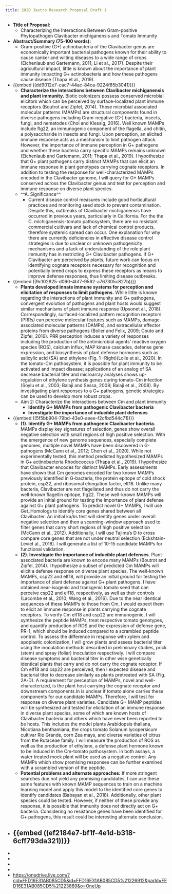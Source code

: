 ```yaml
---
title: 2020 Jastro Research Proposal Draft 1
---
```


- **Title of Proposal:**
	- Characterizing the Interactions Between Gram-positive Phytopathogen Clavibacter michiganensis and Tomato Immunity
- **Abstract/Summary (75‐100 words):**
	- Gram-positive (G+) actinobacteria of the Clavibacter genus are economically important bacterial pathogens known for their ability to cause canker and wilting diseases to a wide range of crops (Eichenlaub and Gartemann, 2011; Li et al., 2017). Despite their agricultural impact, little is known about the importance of plant immunity impacting G+ actinobacteria and how these pathogens cause disease (Thapa et al., 2019).
- {{embed  ((dd9012e7-cac7-44ac-84ca-9224f85b3041))}}
	- **Characterize the interactions between Clavibacter michiganensis and plant immunity.** Biotic colonizers possess conserved microbial elicitors which can be perceived by surface-localized plant immune receptors (Boutrot and Zipfel, 2014). These microbial associated molecular patterns (MAMPs) are structural components found in diverse pathogens including Gram-negative (G-) bacteria, insects, fungi, and nematodes (Choi and Klessig, 2016). Well known MAMPs include flg22, an immunogenic component of the flagella, and chitin, a polysaccharide in insects and fungi. Upon perception, an elicited immune response acts as a mechanism to limit pathogen attack. However, the importance of immune perception in G+ pathogens and whether these bacteria carry specific MAMPs remains unknown (Eichenlaub and Gartemann, 2011; Thapa et al., 2019). I hypothesize that G+ plant pathogens carry distinct MAMPs that can elicit an immune response in plant genotypes carrying cognate receptors. In addition to testing the response for well-characterized MAMPs encoded in the Clavibacter genome, I will query for G+ MAMPs conserved across the Clavibacter genus and test for perception and immune response on diverse plant species.
	- ^^A. Significance^^
		- Current disease control measures include good horticultural practices and monitoring seed stock to prevent contamination. Despite this, outbreaks of Clavibacter michiganensis have occurred in previous years, particularly in California. For the the C. michiganensis-tomato pathosystem, there are no resistant commercial cultivars and lack of chemical control products, therefore systemic spread can occur. One explanation for why there are currently deficiencies in effective disease control strategies is due to unclear or unknown pathogenicity mechanisms and a lack of understanding of the role plant immunity has in restricting G+ Clavibacter pathogens. If G+ Clavibacter are perceived by plants, future work can focus on identifying cognate receptors necessary for recognition and potentially breed crops to express these receptors as means to improve defense responses, thus limiting disease outbreaks.
- {{embed  ((9c102825-d060-4bf7-9562-a767305c827b))}}
	- **Plants developed innate immune systems for perception and elicitation of responses to limit pathogens.** While little is known regarding the interactions of plant immunity and G+  pathogens, convergent evolution of pathogens and plant hosts would suggest similar mechanisms of plant immune response (Upsonet al., 2018). Correspondingly, surfaced-localized pattern recognition receptors (PRRs) can perceive molecular features such as MAMPs, damage-associated molecular patterns (DAMPs), and extracellular effector proteins from diverse pathogens (Boller and Felix, 2009; Couto and Zipfel, 2016). PRR  perception induces a variety of responses including the production of the antimicrobial agents’ reactive oxygen species (ROS), calcium influx, MAP kinase cascades, defense gene  expression, and biosynthesis of plant defense hormones such as salicylic acid (SA) and ethylene (Fig. 1 –Right)(Lolle et al., 2020). In the tomato-Cm pathosystem, it is possible for plant immunity to  be  activated  and  impact  disease;  applications of an analog of SA decrease bacterial titer and microarray analyses shows up-regulation of ethylene synthesis genes during tomato-Cm infection (Soylu et al., 2003; Balaji and Sessa, 2008; Balaji et al., 2008). By investigating plant responses to a G+ pathogens, genetic strategies can be used to develop more robust crops.
	- Aim 2: Characterize the interactions between Cm and plant immunity
		- **Identify G+ MAMPs from pathogenic Clavibacter bacteria**
		- **Investigate the importance of inducible plant defenses**
- {{embed  ((5f5bb904-79bd-43e0-aeee-f2cfbd544c71))}}
	- **(1). Identify G+ MAMPs from pathogenic Clavibacter bacteria.** MAMPs display key signatures of selection, genes show overall negative selection with small regions of high positive selection. With the emergence of new genome sequences, especially complete genomes, multiple novel MAMPs have been discovered in G- pathogens (McCann et al., 2012; Chen et al., 2020). While not experimentally tested, this method predicted hypothesized MAMPs in G+ actinobacteria Rhodococcus (Thapa et al., 2019). I hypothesize that Clavibacter encodes for distinct MAMPs. Early assessments have shown that Cm genomes encoded for two known MAMPs previously identified in G-bacteria, the protein epitope of cold shock protein, csp22, and ribosomal elongation factor, elf18. Unlike many bacteria, Clavibacter are not flagellated and thus do not carry the well-known flagellin epitope, flg22. These well-known MAMPs will provide an initial ground for testing the importance of plant defense against G+ plant pathogens. To predict novel G+ MAMPs, I will use Get_Homologs to identify core genes shared between all Clavibacter. An initial ka/ks test will identify genes under overall negative selection and then a scanning-window approach used to filter genes that carry short regions of high positive selection (McCann et al., 2012). Additionally, I will use Tajima’s D to cross compare core genes that are not under neutral selection (Eckshtain‐Leviet al., 2018). I will generate a list of 10-15 candidate MAMPs for functional validation.
	- **(2). Investigate the importance of inducible plant defenses**. Plant-associated bacteria are known to encode many MAMPs (Boutrot and Zipfel, 2014). I hypothesize a subset of predicted Cm MAMPs will elicit a defense response on diverse plant species. The well-known MAMPs, csp22 and elf18, will provide an initial ground for testing the importance  of plant defense against G+ plant pathogens. I have obtained near-isogenic and transgenic tomato seed that can perceive csp22 and elf18, respectively, as well as their controls (Lacombe et al., 2010; Wang et al., 2016). Due to the near identical sequences of these MAMPs to those from Cm, I would expect them to elicit an immune response in plants carrying the cognate receptors. To verify Cm elf18 and csp22 are immunogenic, I will synthesize the peptide MAMPs, treat respective tomato genotypes, and quantify production of ROS and the expression of defense gene, PR-1, which should be induced compared to a scrambled peptide control. To assess the difference in response with xylem and apoplastic colonization, I will grow plants and assess bacterial titer using the inoculation methods described in preliminary studies, prick (stem) and spray (foliar) inoculation respectively. I will compare disease symptoms and  bacterial titer in other wise genetically identical plants that carry and do not carry the cognate receptor. If Cm elf18 and csp22 are perceived, then I expected disease and bacterial titer to decrease similarly as plants pretreated with SA (Fig. 2A-D). A requirement for perception of MAMPs, novel  and well-characterized, is  the plant  host  carrying  the cognate receptor and downstream components.In is unclear if tomato alone carries these components for our candidate MAMPs. Therefore, I will test for response on diverse plant varieties. Candidate G+ MAMP peptides will be synthesized and tested for elicitation of an immune response in diverse plant species, some of which are known hosts of Clavibacter bacteria and others which have never been reported to be hosts. This includes the model plants Arabidopsis thaliana, Nicotiana benthamiana, the crops tomato Solanum lycopersicum cultivar Rio Grande, corn Zea mays, and diverse varieties of citrus from the Rutaceae family. I will measure the production of ROS as well as the production of ethylene, a defense plant hormone known to be induced in the Cm-tomato pathosystem. In both assays, a water treated mock plant will be used as a negative control. Any MAMPs which show promising responses can be further examined with a scrambled version of the peptide.
	- **Potential problems and alternate approaches:** If more stringent searches due not yield  any promising candidates, I can use these same features with known MAMP sequences to train on a machine learning model and apply this model to the identified core genes to identify candidates (Babayan et al., 2018). Additionally, other plant species could be tested. However, if neither of these provide any response, it is possible that immunity does not directly act on G+ bacteria. Considering no resistance genes have been identified for G+ pathogens, this result could be interesting alternate conclusion.
- {{embed  ((ef2184e7-bf1f-4e1d-b318-6cff793da321))}}
	-
-
-
-
-
- https://onedrive.live.com/?cid=FFD16E31AB085CD5&id=FFD16E31AB085CD5%21226912&parId=FFD16E31AB085CD5%21223889&o=OneUp